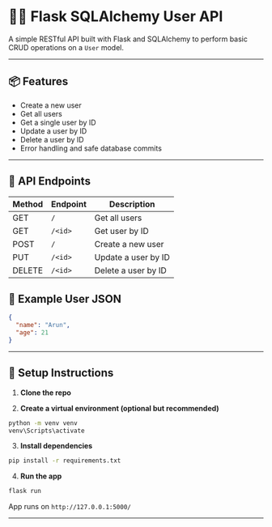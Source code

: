 
# 🧑‍💻 Flask SQLAlchemy User API

A simple RESTful API built with Flask and SQLAlchemy to perform basic CRUD operations on a `User` model.

---

## 📦 Features

- Create a new user
- Get all users
- Get a single user by ID
- Update a user by ID
- Delete a user by ID
- Error handling and safe database commits



---

## 📮 API Endpoints

| Method | Endpoint | Description         |
| ------ | -------- | ------------------- |
| GET    | `/`      | Get all users       |
| GET    | `/<id>`  | Get user by ID      |
| POST   | `/`      | Create a new user   |
| PUT    | `/<id>`  | Update a user by ID |
| DELETE | `/<id>`  | Delete a user by ID |



## 📘 Example User JSON

```json
{
  "name": "Arun",
  "age": 21
}
```
---

## 🔧 Setup Instructions

1. **Clone the repo**



2. **Create a virtual environment (optional but recommended)**

```bash
python -m venv venv
venv\Scripts\activate
```

3. **Install dependencies**

```bash
pip install -r requirements.txt
```

4. **Run the app**

```bash
flask run
```

App runs on `http://127.0.0.1:5000/`


---

